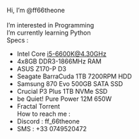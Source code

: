 Hi, I’m @ff66theone<br><br>
I’m interested in Programming<br>
I’m currently learning Python<br>
Specs :
- Intel Core i5-6600K@4.30GHz
- 4x8GB DDR3-1866MHz RAM
- ASUS Z170-P D3
- Seagate BarraCuda 1TB 7200RPM HDD
- Samsung 870 Evo 500GB SATA SSD
- Crucial P3 Plus 1TB NVMe SSD
- be Quiet! Pure Power 12M 650W
- Fractal Torrent
<br> How to reach me :<br>
- Discord : ff_66theone
- SMS : +33 0749520472
